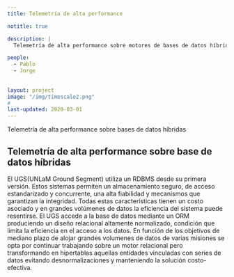 ```yaml
---
title: Telemetría de alta performance

notitle: true

description: |
  Telemetría de alta performance sobre motores de bases de datos híbridos

people:
  - Pablo
  - Jorge
  
  
layout: project
image: "/img/timescale2.png"
#
last-updated: 2020-03-01
---
```


Telemetría de alta performance sobre bases de datos híbridas

## Telemetría de alta performance sobre base de datos híbridas

El UGS(UNLaM Ground Segment) utiliza un RDBMS desde su primera versión. Estos sistemas permiten un almacenamiento seguro, de acceso estandarizado y concurrente, una alta fiabilidad y mecanismos que garantizan la integridad. Todas estas características tienen un costo asociado y en grandes volúmenes de datos la eficiencia del sistema puede resentirse. El UGS accede a la base de datos mediante un ORM produciendo un diseño relacional altamente normalizado, condición que limita la eficiencia en el acceso a los datos. En función de los objetivos de mediano plazo de alojar grandes volumenes de datos de varias misiones se opta por continuar trabajando sobre un motor relacional pero transformando en hipertablas aquellas entidades vinculadas con series de datos evitando desnormalizaciones y manteniendo la solución costo-efectiva.

